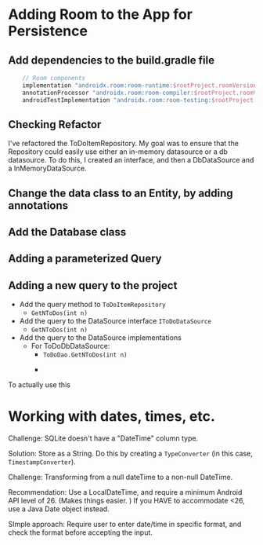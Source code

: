 # Adding Room to the App for Persistence

## Add dependencies to the build.gradle file

```groovy
    // Room components
    implementation "androidx.room:room-runtime:$rootProject.roomVersion"
    annotationProcessor "androidx.room:room-compiler:$rootProject.roomVersion"
    androidTestImplementation "androidx.room:room-testing:$rootProject.roomVersion"
```


## Checking Refactor

I've refactored the ToDoItemRepository. My goal was to ensure that the Repository could easily use
either an in-memory datasource or a db datasource. To do this, I created an interface, and then
a DbDataSource and a InMemoryDataSource.



## Change the data class to an Entity, by adding annotations

## Add the Database class

## 

## Adding a parameterized Query


## Adding a new query to the project 

* Add the query method to ```ToDoItemRepository```
   * ```GetNToDos(int n)```
* Add the query to the DataSource interface ```IToDoDataSource```
   * ```GetNToDos(int n)```
* Add the query to the DataSource implementations
   * For ToDoDbDataSource: 
       * ```ToDoDao.GetNToDos(int n)```
       * ``````
         

To actually use this 



# Working with dates, times, etc. 

Challenge: SQLite doesn't have a "DateTime" column type. 

Solution: Store as a String. Do this by creating a ```TypeConverter``` (in this case, ```TimestampConverter```). 

Challenge: Transforming from a null dateTime to a non-null DateTime. 

Recommendation: Use a LocalDateTime, and require a minimum Android API level of 26. (Makes things easier. ) If you HAVE to accommodate <26, use a Java Date object instead. 

SImple approach: Require user to enter date/time in specific format, and check the format before accepting the input. 
